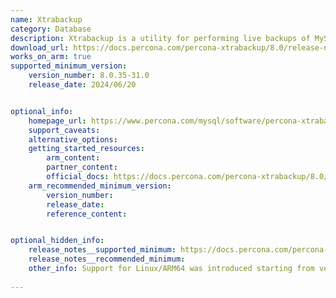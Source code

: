 ```yaml
---
name: Xtrabackup
category: Database
description: Xtrabackup is a utility for performing live backups of MySQL and MariaDB databases without downtime. It facilitates consistent data recovery and uninterrupted database operation.
download_url: https://docs.percona.com/percona-xtrabackup/8.0/release-notes.html
works_on_arm: true
supported_minimum_version:
    version_number: 8.0.35-31.0
    release_date: 2024/06/20


optional_info:
    homepage_url: https://www.percona.com/mysql/software/percona-xtrabackup
    support_caveats:
    alternative_options:
    getting_started_resources:
        arm_content:
        partner_content:
        official_docs: https://docs.percona.com/percona-xtrabackup/8.0/installation.html
    arm_recommended_minimum_version:
        version_number:
        release_date:
        reference_content:


optional_hidden_info:
    release_notes__supported_minimum: https://docs.percona.com/percona-xtrabackup/8.0/release-notes/8.0/8.0.35-31.0.html
    release_notes__recommended_minimum:
    other_info: Support for Linux/ARM64 was introduced starting from version 8.0.35-31.0. Kindly refer this [blog](https://www.percona.com/blog/percona-server-for-mysql-and-percona-xtrabackup-now-available-for-arm64/)
 
---
```


